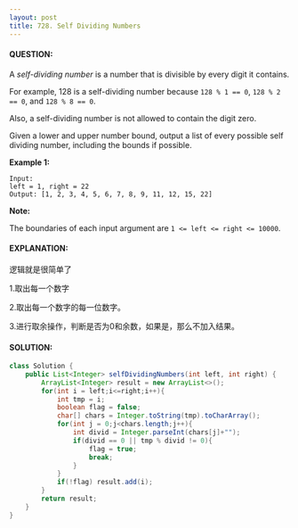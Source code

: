 ```yaml
---
layout: post
title: 728. Self Dividing Numbers
---
```


#### QUESTION:

A *self-dividing number* is a number that is divisible by every digit it contains.

For example, 128 is a self-dividing number because `128 % 1 == 0`, `128 % 2 == 0`, and `128 % 8 == 0`.

Also, a self-dividing number is not allowed to contain the digit zero.

Given a lower and upper number bound, output a list of every possible self dividing number, including the bounds if possible.

**Example 1:**

```
Input: 
left = 1, right = 22
Output: [1, 2, 3, 4, 5, 6, 7, 8, 9, 11, 12, 15, 22]

```

**Note:**

The boundaries of each input argument are `1 <= left <= right <= 10000`.

#### EXPLANATION:

逻辑就是很简单了

1.取出每一个数字

2.取出每一个数字的每一位数字。

3.进行取余操作，判断是否为0和余数，如果是，那么不加入结果。

#### SOLUTION:

```JAVA
class Solution {
    public List<Integer> selfDividingNumbers(int left, int right) {
        ArrayList<Integer> result = new ArrayList<>();
        for(int i = left;i<=right;i++){
            int tmp = i;
            boolean flag = false;
            char[] chars = Integer.toString(tmp).toCharArray();
            for(int j = 0;j<chars.length;j++){
                int divid = Integer.parseInt(chars[j]+"");
                if(divid == 0 || tmp % divid != 0){
                    flag = true;
                    break;
                }
            }
            if(!flag) result.add(i);
        }
        return result;
    }
}
```

